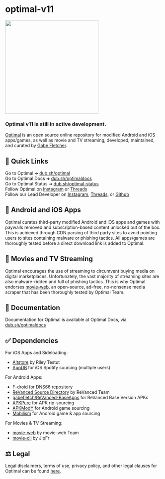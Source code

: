# optimal-v11
<img src="https://github.com/gabefletch/optimal-v11/assets/38300939/7512475f-586c-46d6-bdf4-89fa5fb1ef09" width=300><br>

### Optimal v11 is still in active development.

[Optimal](https://dub.sh/optimal) is an open source online repository for modified Android and iOS apps/games, as well as movie and TV streaming, developed, maintained, and curated by [Gabe Fletcher](https://dub.sh/gabe).<br>

## 🔗 Quick Links
Go to Optimal ➜ [dub.sh/optimal](https://dub.sh/optimal)<br>
Go to Optimal Docs ➜ [dub.sh/optimaldocs](https://dub.sh/optimaldocs)<br>
Go to Optimal Status ➜ [dub.sh/optimal-status](https://dub.sh/optimal-status)<br>
Follow Optimal on [Instagram](https://instagram.com/theoptimalproject) or [Threads](https://threads.net/theoptimalproject)<br>
Follow our Lead Developer on [Instagram](https://instagram.com/gabefletch), [Threads](https://threads.net/gabefletch), or [Github](https://github.com/gabefletch)<br>

## 📲 Android and iOS Apps
Optimal curates third-party modified Android and iOS apps and games with paywalls removed and subscription-based content unlocked out of the box. This is achieved through CDN parsing of third party sites to avoid pointing users to sites containing malware or phishing tactics. All apps/games are thoroughly tested before a direct download link is added to Optimal.

## 🍿 Movies and TV Streaming
Optimal encourages the use of streaming to circumvent buying media on digital marketplaces. Unfortunately, the vast majority of streaming sites are also malware-ridden and full of phishing tactics. This is why Optimal endorses [movie-web](https://github.com/movie-web/movie-web), an open-source, ad-free, no-nonsense media scraper that has been thoroughly tested by Optimal Team.

## 📒 Documentation
Documentation for Optimal is available at Optimal Docs, via [dub.sh/optimaldocs](https://dub.sh/optimaldocs)

## ✅ Dependencies
For iOS Apps and Sideloading:<br>
- [Altstore](https://altstore.io) by Riley Testut
- [AppDB](https://appdb.to) for iOS Spotify sourcing (multiple users)

For Android Apps:
- [F-droid](f-droid.org) for DNS66 repository
- [ReVanced Source Directory](revanced.app) by ReVanced Team
- [gabefletch/ReVanced-BaseApps](https://github.com/gabefletch/ReVanced-BaseApps) for ReVanced Base Version APKs
- [APKPure](https://m.apkpure.com) for APK rip-sourcing
- [APKModY](https://apkmody.io) for Android game sourcing
- [Mobilism](https://forum.mobilism.me) for Android game & app sourcing

For Movies & TV Streaming:
- [movie-web](https://github.com/movie-web/movie-web) by movie-web Team
- [movie-cli](https://github.com/JipFr/movie-cli) by JipFr

## ⚖️ Legal
Legal disclaimers, terms of use, privacy policy, and other legal clauses for Optimal can be found [here](https://dub.sh/optimal-legal).
